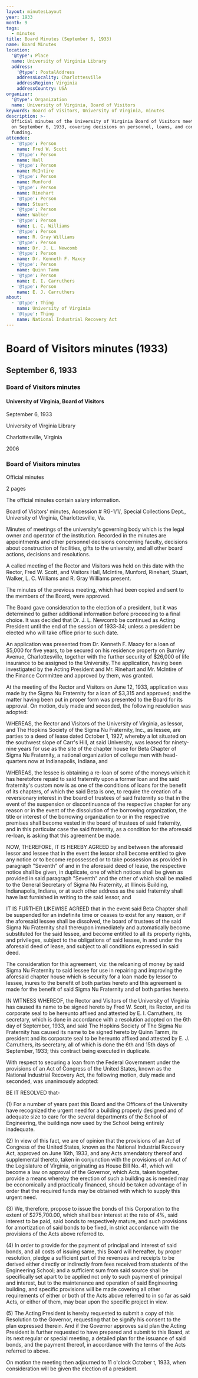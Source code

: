 ```yaml
---
layout: minutesLayout
year: 1933
month: 9
tags:
  - minutes
title: Board Minutes (September 6, 1933)
name: Board Minutes
location:
  '@type': Place
  name: University of Virginia Library
  address:
    '@type': PostalAddress
    addressLocality: Charlottesville
    addressRegion: Virginia
    addressCountry: USA
organizer:
  '@type': Organization
  name: University of Virginia, Board of Visitors
keywords: Board of Visitors, University of Virginia, minutes
description: >-
  Official minutes of the University of Virginia Board of Visitors meeting held
  on September 6, 1933, covering decisions on personnel, loans, and construction
  funding.
attendee:
  - '@type': Person
    name: Fred W. Scott
  - '@type': Person
    name: Hall
  - '@type': Person
    name: McIntire
  - '@type': Person
    name: Munford
  - '@type': Person
    name: Rinehart
  - '@type': Person
    name: Stuart
  - '@type': Person
    name: Walker
  - '@type': Person
    name: L. C. Williams
  - '@type': Person
    name: R. Gray Williams
  - '@type': Person
    name: Dr. J. L. Newcomb
  - '@type': Person
    name: Dr. Kenneth F. Maxcy
  - '@type': Person
    name: Quinn Tamm
  - '@type': Person
    name: E. I. Carruthers
  - '@type': Person
    name: E. J. Carruthers
about:
  - '@type': Thing
    name: University of Virginia
  - '@type': Thing
    name: National Industrial Recovery Act
---
```


<!-- altadded -->
<!-- altadded -->

<!-- llmmeta -->



<!-- llmformatted -->

# Board of Visitors minutes (1933)

## September 6, 1933

### Board of Visitors minutes

#### University of Virginia, Board of Visitors

September 6, 1933

University of Virginia Library

Charlottesville, Virginia

2006

### Board of Visitors minutes

Official minutes

2 pages

The official minutes contain salary information.

Board of Visitors' minutes, Accession # RG-1/1/, Special Collections Dept., University of Virginia, Charlottesville, Va.

Minutes of meetings of the university's governing body which is the legal owner and operator of the institution. Recorded in the minutes are appointments and other personnel decisions concerning faculty, decisions about construction of facilities, gifts to the university, and all other board actions, decisions and resolutions.

A called meeting of the Rector and Visitors was held on this date with the Rector, Fred W. Scott, and Visitors Hall, McIntire, Munford, Rinehart, Stuart, Walker, L. C. Williams and R. Gray Williams present.

The minutes of the previous meeting, which had been copied and sent to the members of the Board, were approved.

The Board gave consideration to the election of a president, but it was determined to gather additional information before proceeding to a final choice. It was decided that Dr. J. L. Newcomb be continued as Acting President until the end of the session of 1933-34; unless a president be elected who will take office prior to such date.

An application was presented from Dr. Kenneth F. Maxcy for a loan of $5,000 for five years, to be secured on his residence property on Burnley Avenue, Charlottesville, together with the further security of $26,000 of life insurance to be assigned to the University. The application, having been investigated by the Acting President and Mr. Rinehart and Mr. McIntire of the Finance Committee and approved by them, was granted.

At the meeting of the Rector and Visitors on June 12, 1933, application was made by the Sigma Nu Fraternity for a loan of $3,315 and approved; and the matter having been put in proper form was presented to the Board for its approval. On motion, duly made and seconded, the following resolution was adopted:

WHEREAS, the Rector and Visitors of the University of Virginia, as lessor, and The Hopkins Society of the Sigma Nu Fraternity, Inc., as lessee, are parties to a deed of lease dated October 1, 1927, whereby a lot situated on the southwest slope of Carr's Hill, at said University, was leased for ninety-nine years for use as the site of the chapter house for Beta Chapter of Sigma Nu Fraternity, a national organization of college men with head-quarters now at Indianapolis, Indiana, and

WHEREAS, the lessee is obtaining a re-loan of some of the moneys which it has heretofore repaid to said fraternity upon a former loan and the said fraternity's custom now is as one of the conditions of loans for the benefit of its chapters, of which the said Beta is one, to require the creation of a reversionary interest in the board of trustees of said fraternity so that in the event of the suspension or discontinuance of the respective chapter for any reason or in the event of the dissolution of the borrowing organization, the title or interest of the borrowing organization to or in the respective premises shall become vested in the board of trustees of said fraternity, and in this particular case the said fraternity, as a condition for the aforesaid re-loan, is asking that this agreement be made.

NOW, THEREFORE, IT IS HEREBY AGREED by and between the aforesaid lessor and lessee that in the event the lessor shall become entitled to give any notice or to become repossessed or to take possession as provided in paragraph "Seventh" of and in the aforesaid deed of lease, the respective notice shall be given, in duplicate, one of which notices shall be given as provided in said paragraph "Seventh" and the other of which shall be mailed to the General Secretary of Sigma Nu Fraternity, at Illinois Building, Indianapolis, Indiana, or at such other address as the said fraternity shall have last furnished in writing to the said lessor, and

IT IS FURTHER LIKEWISE AGREED that in the event said Beta Chapter shall be suspended for an indefinite time or ceases to exist for any reason, or if the aforesaid lessee shall be dissolved, the board of trustees of the said Sigma Nu Fraternity shall thereupon immediately and automatically become substituted for the said lessee, and become entitled to all its property rights, and privileges, subject to the obligations of said lessee, in and under the aforesaid deed of lease, and subject to all conditions expressed in said deed.

The consideration for this agreement, viz: the reloaning of money by said Sigma Nu Fraternity to said lessee for use in repairing and improving the aforesaid chapter house which is security for a loan made by lessor to lessee, inures to the benefit of both parties hereto and this agreement is made for the benefit of said Sigma Nu Fraternity and of both parties hereto.

IN WITNESS WHEREOF, the Rector and Visitors of the University of Virginia has caused its name to be signed hereto by Fred W. Scott, its Rector, and its corporate seal to be hereunto affixed and attested by E. I. Carruthers, its secretary, which is done in accordance with a resolution adopted on the 6th day of September, 1933, and said The Hopkins Society of The Sigma Nu Fraternity has caused its name to be signed hereto by Quinn Tamm, its president and its corporate seal to be hereunto affixed and attested by E. J. Carruthers, its secretary, all of which is done the 6th and 15th days of September, 1933; this contract being executed in duplicate.

With respect to securing a loan from the Federal Government under the provisions of an Act of Congress of the United States, known as the National Industrial Recovery Act, the following motion, duly made and seconded, was unanimously adopted:

BE IT RESOLVED that-

(1) For a number of years past this Board and the Officers of the University have recognized the urgent need for a building properly designed and of adequate size to care for the several departments of the School of Engineering, the buildings now used by the School being entirely inadequate.

(2) In view of this fact, we are of opinion that the provisions of an Act of Congress of the United States, known as the National Industrial Recovery Act, approved on June 16th, 1933, and any Acts amendatory thereof and supplemental thereto, taken in conjunction with the provisions of an Act of the Legislature of Virginia, originating as House Bill No. 41, which will become a law on approval of the Governor, which Acts, taken together, provide a means whereby the erection of such a building as is needed may be economically and practically financed, should be taken advantage of in order that the required funds may be obtained with which to supply this urgent need.

(3) We, therefore, propose to issue the bonds of this Corporation to the extent of $275,700.00, which shall bear interest at the rate of 4%, said interest to be paid, said bonds to respectively mature, and such provisions for amortization of said bonds to be fixed, in strict accordance with the provisions of the Acts above referred to.

(4) In order to provide for the payment of principal and interest of said bonds, and all costs of issuing same, this Board will hereafter, by proper resolution, pledge a sufficient part of the revenues and receipts to be derived either directly or indirectly from fees received from students of the Engineering School; and a sufficient sum from said source shall be specifically set apart to be applied not only to such payment of principal and interest, but to the maintenance and operation of said Engineering building, and specific provisions will be made covering all other requirements of either or both of the Acts above referred to in so far as said Acts, or either of them, may bear upon the specific project in view.

(5) The Acting President is hereby requested to submit a copy of this Resolution to the Governor, requesting that be signify his consent to the plan expressed therein. And if the Governor approves said plan the Acting President is further requested to have prepared and submit to this Board, at its next regular or special meeting, a detailed plan for the issuance of said bonds, and the payment thereof, in accordance with the terms of the Acts referred to above.

On motion the meeting then adjourned to 11 o'clock October t, 1933, when consideration will be given the election of a president.
